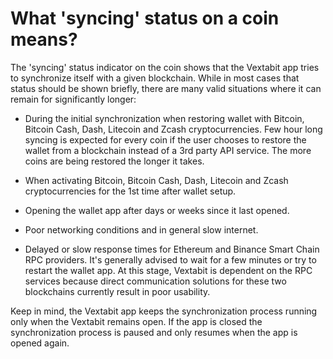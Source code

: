 # What 'syncing' status on a coin means?

The 'syncing' status indicator on the coin shows that the Vextabit app tries to synchronize itself with a given blockchain. While in most cases that status should be shown briefly, there are many valid situations where it can remain for significantly longer:
- During the initial synchronization when restoring wallet with Bitcoin, Bitcoin Cash, Dash, Litecoin and Zcash cryptocurrencies. Few hour long syncing is expected for every coin if the user chooses to restore the wallet from a blockchain instead of a 3rd party API service. The more coins are being restored the longer it takes.

- When activating Bitcoin, Bitcoin Cash, Dash, Litecoin and Zcash cryptocurrencies for the 1st time after wallet setup.

- Opening the wallet app after days or weeks since it last opened.

- Poor networking conditions and in general slow internet.

- Delayed or slow response times for Ethereum and Binance Smart Chain RPC providers. It's generally advised to wait for a few minutes or try to restart the wallet app. At this stage, Vextabit is dependent on the RPC services because direct communication solutions for these two blockchains currently result in poor usability.

Keep in mind, the Vextabit app keeps the synchronization process running only when the Vextabit remains open. If the app is closed the synchronization process is paused and only resumes when the app is opened again.

